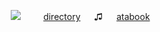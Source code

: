 ⠀![](https://komarev.com/ghpvc/?username=trody&color=3f3f3f&label=ponies&style=flat) 　  　[directory](https://rentry.co/hollywood) 　 ♫ 　 [atabook](https://trody.atabook.org/)
 
